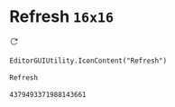 # Refresh `16x16`
<img src="/img/Refresh.png" width=16 height=16>

``` CSharp
EditorGUIUtility.IconContent("Refresh")
```
```
Refresh
```
```
4379493371988143661
```
